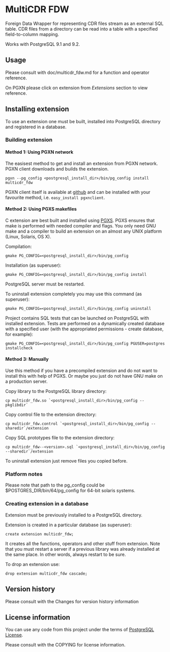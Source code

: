 MultiCDR FDW
===================

Foreign Data Wrapper for representing CDR files stream as an external SQL table. CDR files from a directory can be read into a table with a 
specified field-to-column mapping.

Works with PostgreSQL 9.1 and 9.2.

Usage
-----

Please consult with doc/multicdr_fdw.md for a function and operator reference.

On PGXN please click on extension from _Extensions_ section to view reference.

Installing extension
--------------------

To use an extension one must be built, installed into PostgreSQL directory
and registered in a database.

### Building extension

#### Method 1: Using PGXN network

The easisest method to get and install an extension from PGXN network.
PGXN client downloads and builds the extension.

    pgxn --pg_config <postgresql_install_dir>/bin/pg_config install multicdr_fdw

PGXN client itself is available at [github](https://github.com/dvarrazzo/pgxnclient) and
can be installed with your favourite method, i.e. `easy_install pgxnclient`.

#### Method 2: Using PGXS makefiles

C extension are best built and installed using [PGXS](http://www.postgresql.org/docs/9.1/static/extend-pgxs.html).
PGXS ensures that make is performed with needed compiler and flags. You only need GNU make and a compiler to build
an extension on an almost any UNIX platform (Linux, Solaris, OS X).

Compilation:

    gmake PG_CONFIG=<postgresql_install_dir>/bin/pg_config

Installation (as superuser):

    gmake PG_CONFIG=<postgresql_install_dir>/bin/pg_config install

PostgreSQL server must be restarted. 

To uninstall extension completely you may use this command (as superuser):

    gmake PG_CONFIG=<postgresql_install_dir>/bin/pg_config uninstall

Project contains SQL tests that can be launched on PostgreSQL with installed extension.
Tests are performed on a dynamically created database with a specified user (with the 
appropriated permissions - create database, for example):

    gmake PG_CONFIG=<postgresql_install_dir>/bin/pg_config PGUSER=postgres installcheck

#### Method 3: Manually

Use this method if you have a precompiled extension and do not want to install this with help of PGXS.
Or maybe you just do not have GNU make on a production server.

Copy library to the PostgreSQL library directory:

    cp multicdr_fdw.so `<postgresql_install_dir>/bin/pg_config --pkglibdir` 

Copy control file to the extension directory:
    
    cp multicdr_fdw.control `<postgresql_install_dir>/bin/pg_config --sharedir`/extension

Copy SQL prototypes file to the extension directory:
    
    cp multicdr_fdw--<version>.sql `<postgresql_install_dir>/bin/pg_config --sharedir`/extension

To uninstall extension just remove files you copied before.

### Platform notes

Please note that path to the pg_config could be $POSTGRES_DIR/bin/64/pg_config for 64-bit solaris systems.


### Creating extension in a database

Extension must be previously installed to a PostgreSQL directory.

Extension is created in a particular database (as superuser):

    create extension multicdr_fdw;

It creates all the functions, operators and other stuff from extension.
Note that you must restart a server if a previous library was already installed
at the same place. In other words, always restart to be sure. 

To drop an extension use:

    drop extension multicdr_fdw cascade;

Version history
---------------

Please consult with the Changes for version history information

License information
-------------------

You can use any code from this project under the terms of [PostgreSQL License](http://www.postgresql.org/about/licence/).

Please consult with the COPYING for license information.

